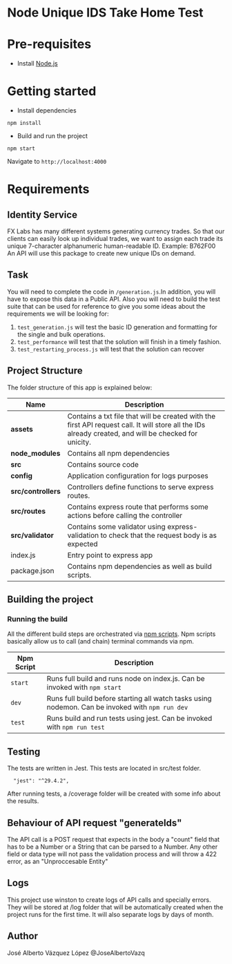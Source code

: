 # Node Unique IDS Take Home Test

# Pre-requisites
- Install [Node.js](https://nodejs.org/en/)


# Getting started
- Install dependencies
```
npm install
```
- Build and run the project
```
npm start
```
  Navigate to `http://localhost:4000`


# Requirements 

## Identity Service
FX Labs has many different systems generating currency trades.
So that our clients can easily look up individual trades, we
want to assign each trade its unique 7-character alphanumeric
human-readable ID.
Example: B762F00
An API will use this package to create new unique IDs on demand.
## Task
You will need to complete the code in `/generation.js`.In addition, you will have
to expose this data in a Public API.
Also you will need to build the test suite that can be used for reference to give
you some ideas about the requirements we will be looking for:
1. `test_generation.js` will test the basic ID generation and formatting for the
single and bulk operations.
2. `test_performance` will test that the solution will finish in a timely fashion.
3. `test_restarting_process.js` will test that the solution can recover


## Project Structure
The folder structure of this app is explained below:

| Name | Description |
| ------------------------ | --------------------------------------------------------------------------------------------- |
| **assets**               | Contains a txt file that will be created with the first API request call. It will store all the IDs already created, and will be checked for unicity.
| **node_modules**         | Contains all  npm dependencies                                                            |
| **src**                  | Contains  source code                              |
| **config**               | Application configuration for logs purposes
| **src/controllers**      | Controllers define functions to serve express routes. 
| **src/routes**           | Contains express route that performs some actions before calling the controller              
| **src/validator**        | Contains some validator using express-validation to check that the request body is as expected |
| index.js                 | Entry point to express app                                                               |
| package.json             | Contains npm dependencies as well as build scripts.

## Building the project

### Running the build
All the different build steps are orchestrated via [npm scripts](https://docs.npmjs.com/misc/scripts).
Npm scripts basically allow us to call (and chain) terminal commands via npm.

| Npm Script | Description |
| ------------------------- | ------------------------------------------------------------------------------------------------- |
| `start`                   | Runs full build and runs node on index.js. Can be invoked with `npm start`                  |
| `dev`                     | Runs full build before starting all watch tasks using nodemon. Can be invoked with `npm run dev`                                         |
| `test`                    | Runs build and run tests using jest. Can be invoked with `npm run test`        |

## Testing
The tests are  written in Jest. This tests are located in src/test folder.

```
  "jest": "^29.4.2",
```

After running tests, a /coverage folder will be created with some info about the results.

## Behaviour of API request "generateIds"

The API call is a POST request that expects in the body a "count" field that has to be a Number or a String that can be parsed to a Number. Any other field or data type will not pass the 
validation process and will throw a 422 error, as an "Unproccesable Entity"

## Logs
This project use winston to create logs of API calls and specially errors. They will be stored at /log folder that will be automatically created when the project runs for the first time.
It will also separate logs by days of month.


## Author
José Alberto Vázquez López
@JoseAlbertoVazq

